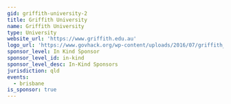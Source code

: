 ```yaml
---
gid: griffith-university-2
title: Griffith University
name: Griffith University
type: University
website_url: 'https://www.griffith.edu.au'
logo_url: 'https://www.govhack.org/wp-content/uploads/2016/07/griffith_university.png'
sponsor_level: In Kind Sponsor
sponsor_level_id: in-kind
sponsor_level_desc: In-Kind Sponsors
jurisdiction: qld
events:
  - brisbane
is_sponsor: true
---
```

